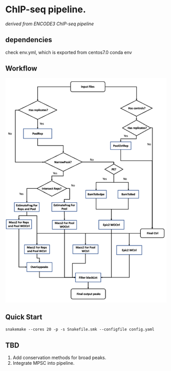 # ChIP-seq pipeline. 
*derived from ENCODE3 ChIP-seq pipeline*

## dependencies
check env.yml, which is exported from centos7.0 conda env

## Workflow
<img src="https://github.com/KunFang93/seq_workflow/blob/master/ChIP-seq/workflow.tiff" width="900">

## Quick Start  
```
snakemake --cores 20 -p -s Snakefile.smk --configfile config.yaml
```

## TBD
1. Add conservation methods for broad peaks.  
2. Integrate MPSC into pipeline.  
